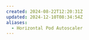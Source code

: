 ```yaml
---
created: 2024-08-22T12:20:31Z
updated: 2024-12-10T08:34:54Z
aliases:
  - Horizontal Pod Autoscaler
---
```

